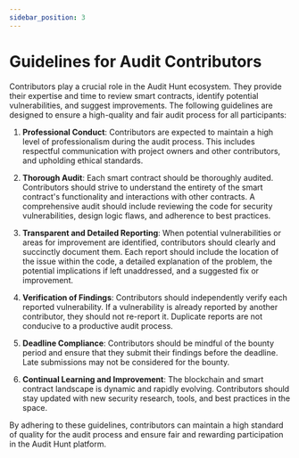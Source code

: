 ```yaml
---
sidebar_position: 3
---
```


# Guidelines for Audit Contributors

Contributors play a crucial role in the Audit Hunt ecosystem. They provide their expertise and time to review smart contracts, identify potential vulnerabilities, and suggest improvements. The following guidelines are designed to ensure a high-quality and fair audit process for all participants:

1. **Professional Conduct**: Contributors are expected to maintain a high level of professionalism during the audit process. This includes respectful communication with project owners and other contributors, and upholding ethical standards.

2. **Thorough Audit**: Each smart contract should be thoroughly audited. Contributors should strive to understand the entirety of the smart contract's functionality and interactions with other contracts. A comprehensive audit should include reviewing the code for security vulnerabilities, design logic flaws, and adherence to best practices.

3. **Transparent and Detailed Reporting**: When potential vulnerabilities or areas for improvement are identified, contributors should clearly and succinctly document them. Each report should include the location of the issue within the code, a detailed explanation of the problem, the potential implications if left unaddressed, and a suggested fix or improvement.

4. **Verification of Findings**: Contributors should independently verify each reported vulnerability. If a vulnerability is already reported by another contributor, they should not re-report it. Duplicate reports are not conducive to a productive audit process.

5. **Deadline Compliance**: Contributors should be mindful of the bounty period and ensure that they submit their findings before the deadline. Late submissions may not be considered for the bounty.

6. **Continual Learning and Improvement**: The blockchain and smart contract landscape is dynamic and rapidly evolving. Contributors should stay updated with new security research, tools, and best practices in the space.

By adhering to these guidelines, contributors can maintain a high standard of quality for the audit process and ensure fair and rewarding participation in the Audit Hunt platform.
